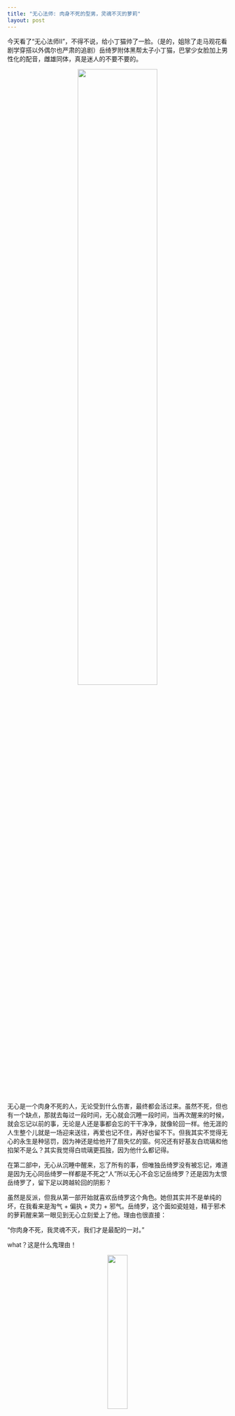 ```yaml
---
title: "无心法师: 肉身不死的型男，灵魂不灭的萝莉"
layout: post
---
```


今天看了“无心法师II”，不得不说，给小丁猫帅了一脸。（是的，姐除了走马观花看剧学穿搭以外偶尔也严肃的追剧）岳绮罗附体黑帮太子小丁猫，巴掌少女脸加上男性化的配音，雌雄同体，真是迷人的不要不要的。

<p align="center">
  <img src="http://linhui.org/images/posts/wuxinfashi2.png"  width="60%" />
</p>

无心是一个肉身不死的人，无论受到什么伤害，最终都会活过来。虽然不死，但也有一个缺点，那就去每过一段时间，无心就会沉睡一段时间，当再次醒来的时候，就会忘记以前的事，无论是人还是事都会忘的干干净净，就像轮回一样。他无涯的人生整个儿就是一场迎来送往，再爱也记不住，再好也留不下。但我其实不觉得无心的永生是种惩罚，因为神还是给他开了扇失忆的窗。何况还有好基友白琉璃和他掐架不是么？其实我觉得白琉璃更孤独，因为他什么都记得。

在第二部中，无心从沉睡中醒来，忘了所有的事，但唯独岳绮罗没有被忘记，难道是因为无心同岳绮罗一样都是不死之“人”所以无心不会忘记岳绮罗？还是因为太恨岳绮罗了，留下足以跨越轮回的阴影？

虽然是反派，但我从第一部开始就喜欢岳绮罗这个角色。她但其实并不是单纯的坏，在我看来是淘气 + 偏执 + 灵力 + 邪气。岳绮罗，这个面如瓷娃娃，精于邪术的萝莉醒来第一眼见到无心立刻爱上了他。理由也很直接：

“你肉身不死，我灵魂不灭，我们才是最配的一对。”

what？这是什么鬼理由！

<p align="center">
  <img src="http://linhui.org/images/posts/what.png"  width="30%" />
</p>

这分明是一个拥有不相称的强大能力的小孩，一眼相中的一个玩具，我喜欢，我要，没有商量的余地。你不知道她是因为真的爱，还只是因为偏执于她认为应该走的路。所以她并不是坏，而是执念。如果她想做一件好事，一样会这样极端的坚持，就好比她坚持保护张显宗一样：

> “张显宗，我确实不爱你，不过我会保护你。”

> 马车上了路，在辘辘的车轮行进声中，他轻声问道：“绮罗，我真的死了吗？”

> 岳绮罗正襟危坐的面对了他：“放心，无论死活，我都会保护你！”

> 张显宗望着他，渐渐僵硬的面孔上露出了绝望神情：“我不想死……”

> 岳绮罗清清楚楚的答道：“不想死，就不死！”

岳绮罗第一次见张显宗时是看不起他的，对他的深爱，她始终认为不配，但他的追随她是懂的，所以会助他达成心愿，为他的死伤心，为他愤怒决意了断无心。于是有种思念叫“张显宗，我牙疼……”。

<p align="center">
  <img src="http://linhui.org/images/posts/yateng.png"  width="40%" />
</p>

其实我觉得她并不爱无心，只是想要。她也并不讨厌张显宗，只是还不爱。感情比数学复杂多了，还是让我去解个方程吧......明天继续。

<p align="center">
  <img src="http://linhui.org/images/posts/gotobed.png"  width="30%" />
</p>